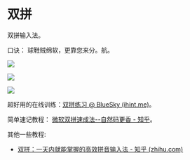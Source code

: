 双拼
===

双拼输入法。

口诀： 球鞋贼绵软，更靠您来分。航。

![](https://i.loli.net/2021/02/13/QIteXiSdv32rWuw.png)

![](https://i.loli.net/2021/02/14/tBgYZ9mbeD2r6Xd.jpg)

![](https://pic1.zhimg.com/80/v2-667d32d6b71b216d8fff026d4bdcbc9c_1440w.jpg)


超好用的在线训练：[双拼练习 @ BlueSky (ihint.me)](https://api.ihint.me/shuang/)。

简单速记教程： [微软双拼速成法--自然码更香 - 知乎](https://zhuanlan.zhihu.com/p/96892967)。

其他一些教程:
- [双拼：一天内就能掌握的高效拼音输入法 - 知乎 (zhihu.com)](https://zhuanlan.zhihu.com/p/106941572)